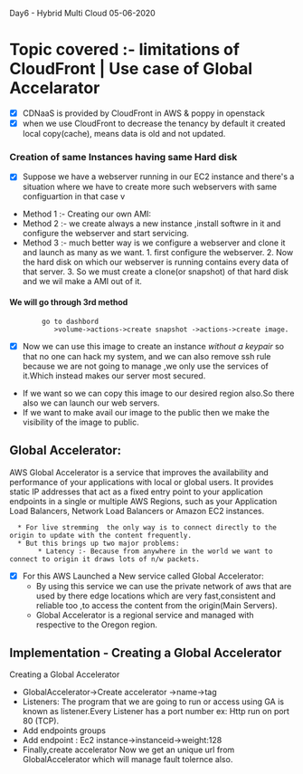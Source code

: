 Day6 - Hybrid Multi Cloud 05-06-2020
# Topic covered :-  limitations of CloudFront | Use case of Global Accelarator

- [x]  CDNaaS  is provided by  CloudFront in AWS &  poppy in  openstack
- [x] when we use CloudFront to decrease the tenancy by default it created local copy(cache), means data is old and not updated. 
### Creation of same Instances having same Hard disk 
 - [x]  Suppose we have a webserver running in our EC2 instance and there's a situation where we have to create more such webservers with same configuartion in that case v
 * Method 1 :-   Creating our own AMI:
 *  Method 2 :- we create always a new instance ,install softwre in it and configure the webserver and start servicing.
*  Method 3  :-  much better way is we configure a webserver and clone it and launch as many as we want.
           1.  first configure the webserver.
           2.  Now the hard disk on which our webserver is running contains every data of that server.
           3.  So we must create a clone(or snapshot) of that hard disk and we wil make a AMI out of it.
#### We will go through 3rd method
  ```
          go to dashbord
             >volume->actions->create snapshot ->actions->create image.
```
- [x] Now we can use this image to create an instance *without a keypair* so that no one can hack my system, and we can also remove ssh rule because we are not going to manage ,we only use the services of it.Which instead makes our server most secured.
* If we want so we can copy this image to our desired region also.So there also we can launch our web servers.
* If we want to make avail our image to the public then we make the visibility of the image to public.

## Global Accelerator:
AWS Global Accelerator is a service that improves the availability and performance of your applications with local or global users. It provides static IP addresses that act as a fixed entry point to your application endpoints in a single or multiple AWS Regions, such as your Application Load Balancers, Network Load Balancers or Amazon EC2 instances.

      * For live stremming  the only way is to connect directly to the origin to update with the content frequently.
      * But this brings up two major problems:
           * Latency :- Because from anywhere in the world we want to connect to origin it draws lots of n/w packets.

- [x] For this AWS Launched a New service called Global Accelerator:
     *  By using this service we can use the private network of aws that are used by there edge locations which are very fast,consistent and reliable too ,to access the content from the origin(Main         Servers).
     * Global Accelerator is a regional service and managed with respective to the Oregon region.
## Implementation - Creating a Global Accelerator
 Creating a Global Accelerator
* GlobalAccelerator->Create accelerator ->name->tag
* Listeners: The program that we are going to run or access using GA is known as listener.Every Listener has a   port number ex: Http run on port 80 (TCP).
* Add endpoints groups
* Add endpoint :  Ec2 instance->instanceid->weight:128
* Finally,create accelerator
Now we get an unique url from GlobalAccelerator which will manage fault tolernce also.
